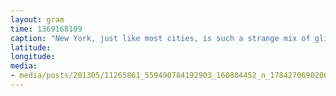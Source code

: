 ```yaml
---
layout: gram
time: 1369168109
caption: "New York, just like most cities, is such a strange mix of glitz and shit."
latitude: 
longitude: 
media:
- media/posts/201305/11265861_559490784192903_160804452_n_17842706902000351.jpg
---
```


